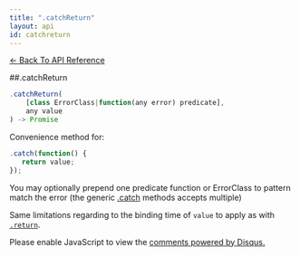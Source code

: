 ```yaml
---
title: ".catchReturn"
layout: api
id: catchreturn
---
```


[← Back To API Reference](/docs/api-reference.html)
<div class="api-code-section"><markdown>
##.catchReturn

```js
.catchReturn(
    [class ErrorClass|function(any error) predicate],
    any value
) -> Promise
```

Convenience method for:

```js
.catch(function() {
   return value;
});
```
You may optionally prepend one predicate function or ErrorClass to pattern match the error (the generic [.catch](.) methods accepts multiple)

Same limitations regarding to the binding time of `value` to apply as with [`.return`](.).
</markdown></div>

<div id="disqus_thread"></div>
<script type="text/javascript">
    var disqus_title = ".catchReturn";
    var disqus_shortname = "bluebirdjs";
    var disqus_identifier = "disqus-id-catchreturn";
    
    (function() {
        var dsq = document.createElement("script"); dsq.type = "text/javascript"; dsq.async = true;
        dsq.src = "//" + disqus_shortname + ".disqus.com/embed.js";
        (document.getElementsByTagName("head")[0] || document.getElementsByTagName("body")[0]).appendChild(dsq);
    })();
</script>
<noscript>Please enable JavaScript to view the <a href="https://disqus.com/?ref_noscript" rel="nofollow">comments powered by Disqus.</a></noscript>